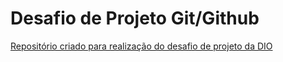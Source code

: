 <h1>Desafio de Projeto Git/Github</h1>
<u>Repositório criado para realização do desafio de projeto da DIO</u>
